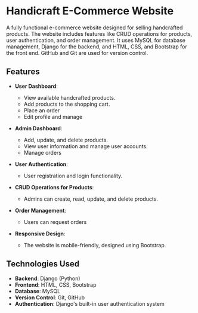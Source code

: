 
# Handicraft E-Commerce Website

A fully functional e-commerce website designed for selling handcrafted products. The website includes features like CRUD operations for products, user authentication, and order management. It uses MySQL for database management, Django for the backend, and HTML, CSS, and Bootstrap for the front end. GitHub and Git are used for version control.

## Features

- **User Dashboard**: 
  - View available handcrafted products.
  - Add products to the shopping cart.
  - Place an order 
  - Edit profile and manage
  
- **Admin Dashboard**: 
  - Add, update, and delete products.
  - View user information and manage user accounts.
  - Manage orders 
  
- **User Authentication**: 
  - User registration and login functionality.
  
- **CRUD Operations for Products**: 
  - Admins can create, read, update, and delete products.
  
- **Order Management**: 
  - Users can request orders 
  
- **Responsive Design**: 
  - The website is mobile-friendly, designed using Bootstrap.

## Technologies Used

- **Backend**: Django (Python)
- **Frontend**: HTML, CSS, Bootstrap
- **Database**: MySQL
- **Version Control**: Git, GitHub
- **Authentication**: Django's built-in user authentication system


